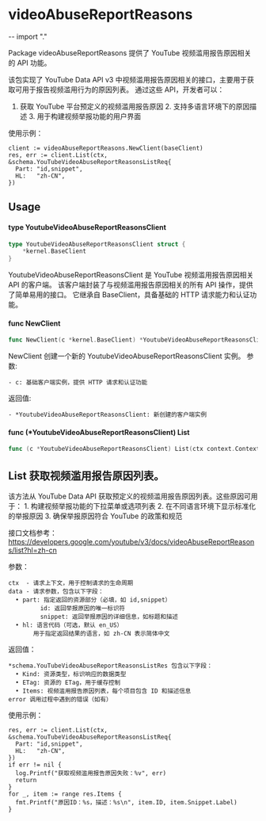 # videoAbuseReportReasons
--
    import "."

Package videoAbuseReportReasons 提供了 YouTube 视频滥用报告原因相关的 API 功能。

该包实现了 YouTube Data API v3 中视频滥用报告原因相关的接口，主要用于获取可用于报告视频滥用行为的原因列表。 通过这些 API，开发者可以：
1. 获取 YouTube 平台预定义的视频滥用报告原因 2. 支持多语言环境下的原因描述 3. 用于构建视频举报功能的用户界面

使用示例：

    client := videoAbuseReportReasons.NewClient(baseClient)
    res, err := client.List(ctx, &schema.YouTubeVideoAbuseReportReasonsListReq{
      Part: "id,snippet",
      HL:   "zh-CN",
    })

## Usage

#### type YoutubeVideoAbuseReportReasonsClient

```go
type YoutubeVideoAbuseReportReasonsClient struct {
	*kernel.BaseClient
}
```

YoutubeVideoAbuseReportReasonsClient 是 YouTube 视频滥用报告原因相关 API 的客户端。
该客户端封装了与视频滥用报告原因相关的所有 API 操作，提供了简单易用的接口。 它继承自 BaseClient，具备基础的 HTTP 请求能力和认证功能。

#### func  NewClient

```go
func NewClient(c *kernel.BaseClient) *YoutubeVideoAbuseReportReasonsClient
```
NewClient 创建一个新的 YoutubeVideoAbuseReportReasonsClient 实例。 参数:

    - c: 基础客户端实例，提供 HTTP 请求和认证功能

返回值:

    - *YoutubeVideoAbuseReportReasonsClient: 新创建的客户端实例

#### func (*YoutubeVideoAbuseReportReasonsClient) List

```go
func (c *YoutubeVideoAbuseReportReasonsClient) List(ctx context.Context, data *schema.YouTubeVideoAbuseReportReasonsListReq) (*schema.YouTubeVideoAbuseReportReasonsListRes, error)
```
## List 获取视频滥用报告原因列表。

该方法从 YouTube Data API 获取预定义的视频滥用报告原因列表。这些原因可用于： 1. 构建视频举报功能的下拉菜单或选项列表 2.
在不同语言环境下显示标准化的举报原因 3. 确保举报原因符合 YouTube 的政策和规范

接口文档参考：
https://developers.google.com/youtube/v3/docs/videoAbuseReportReasons/list?hl=zh-cn

参数：

    ctx  - 请求上下文，用于控制请求的生命周期
    data - 请求参数，包含以下字段：
      • part: 指定返回的资源部分（必填，如 id,snippet）
             id: 返回举报原因的唯一标识符
             snippet: 返回举报原因的详细信息，如标题和描述
      • hl: 语言代码（可选，默认 en_US）
           用于指定返回结果的语言，如 zh-CN 表示简体中文

返回值：

    *schema.YouTubeVideoAbuseReportReasonsListRes 包含以下字段：
      • Kind: 资源类型，标识响应的数据类型
      • ETag: 资源的 ETag，用于缓存控制
      • Items: 视频滥用报告原因列表，每个项目包含 ID 和描述信息
    error 调用过程中遇到的错误（如有）

使用示例：

    res, err := client.List(ctx, &schema.YouTubeVideoAbuseReportReasonsListReq{
      Part: "id,snippet",
      HL:   "zh-CN",
    })
    if err != nil {
      log.Printf("获取视频滥用报告原因失败：%v", err)
      return
    }
    for _, item := range res.Items {
      fmt.Printf("原因ID：%s，描述：%s\n", item.ID, item.Snippet.Label)
    }
